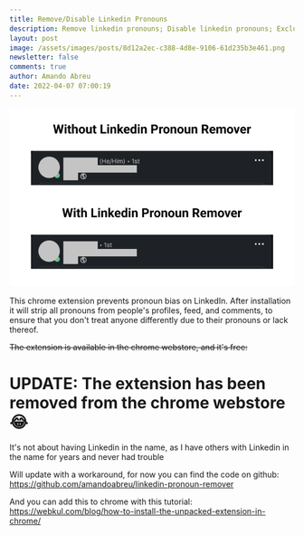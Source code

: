 ```yaml
---
title: Remove/Disable Linkedin Pronouns
description: Remove linkedin pronouns; Disable linkedin pronouns; Exclude linkedin pronouns
layout: post
image: /assets/images/posts/8d12a2ec-c388-4d8e-9106-61d235b3e461.png
newsletter: false
comments: true
author: Amando Abreu
date: 2022-04-07 07:00:19
---
```

![](/assets/images/posts/8d12a2ec-c388-4d8e-9106-61d235b3e461.png)

This chrome extension prevents pronoun bias on LinkedIn. After installation it will strip all pronouns from people's profiles, feed, and comments, to ensure that you don't treat anyone differently due to their pronouns or lack thereof.

<s>The extension is available in the chrome webstore, and it's free:</s>

# UPDATE: The extension has been removed from the chrome webstore 😂 

It's not about having Linkedin in the name, as I have others with Linkedin in the name for years and never had trouble

Will update with a workaround, for now you can find the code on github: <https://github.com/amandoabreu/linkedin-pronoun-remover>

And you can add this to chrome with this tutorial: <https://webkul.com/blog/how-to-install-the-unpacked-extension-in-chrome/>
